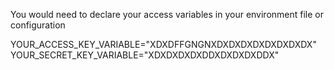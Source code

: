 You would need to declare your access variables in your environment file or configuration

YOUR_ACCESS_KEY_VARIABLE="XDXDFFGNGNXDXDXDXDXDXDXDXDX"
YOUR_SECRET_KEY_VARIABLE="XDXDXDXDXDDXDXDXDXDDX"
